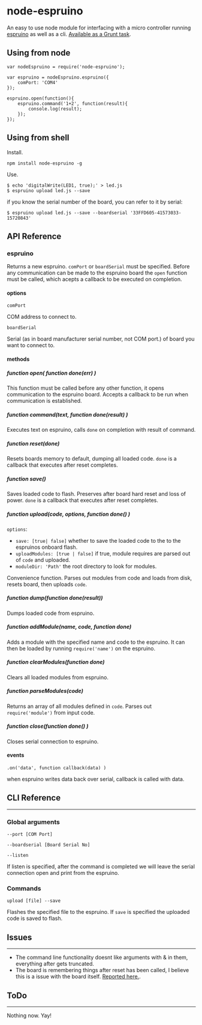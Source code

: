 node-espruino
=============

An easy to use node module for interfacing with a micro controller running [espruino](http://www.espruino.com/) as well as a cli.
[Available as a Grunt task](https://www.npmjs.org/package/grunt-espruino).

Using from node
---------------

```
var nodeEspruino = require('node-espruino');

var espruino = nodeEspruino.espruino({
	comPort: 'COM4'
});

espruino.open(function(){
	espruino.command('1+2', function(result){
		console.log(result);
	});
});
```

Using from shell
----------------


Install.

```
npm install node-espruino -g
```

Use.

```
$ echo 'digitalWrite(LED1, true);' > led.js
$ espruino upload led.js --save
```

if you know the serial number of the board, you can refer to it by serial:

```
$ espruino upload led.js --save --boardserial '33FFD605-41573033-15720843'
```

API Reference
-------------

### espruino

Returns a new espruino. `comPort` or `boardSerial` must be specified. Before any communication can 
be made to the espruino board the `open` function must be called, which acepts a callback to be
executed on completion.

#### options

`comPort`

COM address to connect to.

`boardSerial` 

Serial (as in board manufacturer serial number, not COM port.)
of board you want to connect to.
	
#### methods

##### function open( function done(err) )

This function must be called before any other function, it opens communication to the espruino board.
Accepts a callback to be run when communication is established.

##### function command(text, function done(result) )

Executes text on espruino, calls `done` on completion with result of command. 

##### function reset(done)

Resets boards memory to default, dumping all loaded code. `done` is a callback that executes after reset completes.

##### function save()

Saves loaded code to flash. Preserves after board hard reset and loss of power. `done` is a callback that executes after reset completes.

##### function upload(code, options, function done() )
`options`:
* `save: [true| false]` whether to save the loaded code to the to the espruinos onboard flash.
* `uploadModules: [true | false]` if true, module requires are parsed out of `code` and uploaded.
* `moduleDir: 'Path'` the root directory to look for modules.

Convenience function. Parses out modules from code and loads from disk, resets board, then uploads `code`. 

##### function dump(function done(result))

Dumps loaded code from espruino.

##### function addModule(name, code, function done)

Adds a module with the specified name and code to the espruino. It can then be loaded by 
running `require('name')` on the espruino.

##### function clearModules(function done)

Clears all loaded modules from espruino.

##### function parseModules(code)

Returns an array of all modules defined in `code`. Parses out `require('module')` from input code.

##### function close(function done() )

Closes serial connection to espruino.

#### events

`.on('data', function callback(data) )`

when espruino writes data back over serial, callback is called with data.

## CLI Reference
----------------

### Global arguments

`--port [COM Port]`

`--boardserial [Board Serial No]`

`--listen`

If listen is specified, after the command is completed we will leave the serial connection open and print from the espruino.

### Commands

`upload [file] --save`

Flashes the specified file to the espruino. If `save` is specified the uploaded code is saved to flash.

## Issues
---------

* The command line functionality doesnt like arguments with & in them, everything after gets truncated.
* The board is remembering things after reset has been called, I believe this is a issue
	with the board itself. [Reported here.](https://github.com/espruino/Espruino/issues/231).

## ToDo
-------

Nothing now. Yay!